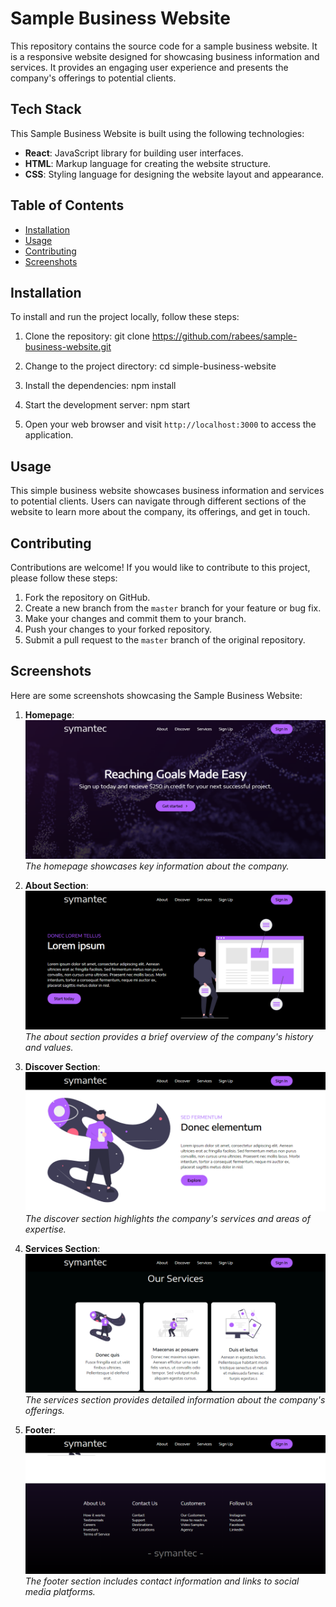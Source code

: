 # Sample Business Website

This repository contains the source code for a sample business website. It is a responsive website designed for showcasing business information and services. It provides an engaging user experience and presents the company's offerings to potential clients.

## Tech Stack

This Sample Business Website is built using the following technologies:

- **React**: JavaScript library for building user interfaces.
- **HTML**: Markup language for creating the website structure.
- **CSS**: Styling language for designing the website layout and appearance.

## Table of Contents

- [Installation](#installation)
- [Usage](#usage)
- [Contributing](#contributing)
- [Screenshots](#screenshots)

## Installation

To install and run the project locally, follow these steps:

1. Clone the repository:
   git clone https://github.com/rabees/sample-business-website.git

2. Change to the project directory:
   cd simple-business-website

3. Install the dependencies:
   npm install

4. Start the development server:
   npm start

5. Open your web browser and visit `http://localhost:3000` to access the application.

## Usage

This simple business website showcases business information and services to potential clients. Users can navigate through different sections of the website to learn more about the company, its offerings, and get in touch.

## Contributing

Contributions are welcome! If you would like to contribute to this project, please follow these steps:

1. Fork the repository on GitHub.
2. Create a new branch from the `master` branch for your feature or bug fix.
3. Make your changes and commit them to your branch.
4. Push your changes to your forked repository.
5. Submit a pull request to the `master` branch of the original repository.

## Screenshots

Here are some screenshots showcasing the Sample Business Website:

1. **Homepage**: ![Homepage](screenshots/homepage.png)
   _The homepage showcases key information about the company._

2. **About Section**: ![About Section](screenshots/about-section.png)
   _The about section provides a brief overview of the company's history and values._

3. **Discover Section**: ![Discover Section](screenshots/discover-section.png)
   _The discover section highlights the company's services and areas of expertise._

4. **Services Section**: ![Services Section](screenshots/services-section.png)
   _The services section provides detailed information about the company's offerings._

5. **Footer**: ![Footer](screenshots/footer.png)
   _The footer section includes contact information and links to social media platforms._
